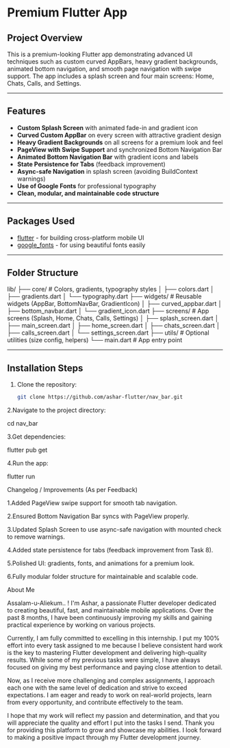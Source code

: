 # Premium Flutter App

## Project Overview
This is a premium-looking Flutter app demonstrating advanced UI techniques such as custom curved AppBars, heavy gradient backgrounds, animated bottom navigation, and smooth page navigation with swipe support. The app includes a splash screen and four main screens: Home, Chats, Calls, and Settings.

---

## Features
- **Custom Splash Screen** with animated fade-in and gradient icon
- **Curved Custom AppBar** on every screen with attractive gradient design
- **Heavy Gradient Backgrounds** on all screens for a premium look and feel
- **PageView with Swipe Support** and synchronized Bottom Navigation Bar
- **Animated Bottom Navigation Bar** with gradient icons and labels
- **State Persistence for Tabs** (feedback improvement)
- **Async-safe Navigation** in splash screen (avoiding BuildContext warnings)
- **Use of Google Fonts** for professional typography
- **Clean, modular, and maintainable code structure**

---

## Packages Used
- [flutter](https://flutter.dev) - for building cross-platform mobile UI
- [google_fonts](https://pub.dev/packages/google_fonts) - for using beautiful fonts easily

---

## Folder Structure
lib/
├── core/ # Colors, gradients, typography styles
│ ├── colors.dart
│ ├── gradients.dart
│ └── typography.dart
├── widgets/ # Reusable widgets (AppBar, BottomNavBar, GradientIcon)
│ ├── curved_appbar.dart
│ ├── bottom_navbar.dart
│ └── gradient_icon.dart
├── screens/ # App screens (Splash, Home, Chats, Calls, Settings)
│ ├── splash_screen.dart
│ ├── main_screen.dart
│ ├── home_screen.dart
│ ├── chats_screen.dart
│ ├── calls_screen.dart
│ └── settings_screen.dart
├── utils/ # Optional utilities (size config, helpers)
└── main.dart # App entry point


---

## Installation Steps

1. Clone the repository:
   ```bash
   git clone https://github.com/ashar-flutter/nav_bar.git

2.Navigate to the project directory:

cd nav_bar

3.Get dependencies:

flutter pub get

4.Run the app:

flutter run


Changelog / Improvements (As per Feedback)

1.Added PageView swipe support for smooth tab navigation.

2.Ensured Bottom Navigation Bar syncs with PageView properly.

3.Updated Splash Screen to use async-safe navigation with mounted check to remove warnings.

4.Added state persistence for tabs (feedback improvement from Task 8).

5.Polished UI: gradients, fonts, and animations for a premium look.

6.Fully modular folder structure for maintainable and scalable code.

About Me

Assalam-u-Aliekum..
! I'm Ashar, a passionate Flutter developer dedicated to creating beautiful, fast, and maintainable mobile applications. Over the past 8 months, I have been continuously improving my skills and gaining practical experience by working on various projects.

Currently, I am fully committed to excelling in this internship. I put my 100% effort into every task assigned to me because I believe consistent hard work is the key to mastering Flutter development and delivering high-quality results. While some of my previous tasks were simple, I have always focused on giving my best performance and paying close attention to detail.

Now, as I receive more challenging and complex assignments, I approach each one with the same level of dedication and strive to exceed expectations. I am eager and ready to work on real-world projects, learn from every opportunity, and contribute effectively to the team.

I hope that my work will reflect my passion and determination, and that you will appreciate the quality and effort I put into the tasks I send. Thank you for providing this platform to grow and showcase my abilities. I look forward to making a positive impact through my Flutter development journey.


